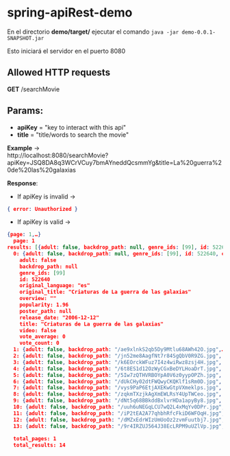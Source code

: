 # spring-apiRest-demo

En el directorio **demo/target/** ejecutar el comando 
`java -jar demo-0.0.1-SNAPSHOT.jar`

Esto iniciará el servidor en el puerto 8080

## Allowed HTTP requests

**GET** /searchMovie

## Params: 

 * **apiKey** = "key to interact with this api"
 * **title** = "title/words to search the movie"


**Example** -> <br/> http://localhost:8080/searchMovie?apiKey=JSQ8DA8q3WCrVCuy7bmAYneddQcsmmYg&title=La%20guerra%20de%20las%20galaxias

**Response**: <br/>
  * If apiKey is invalid  ->  
  ```json
  { error: Unauthorized }
  ```
  * If apiKey is valid  -> <br/>
  
  ```json
{page: 1,…}
    page: 1
  results: [{adult: false, backdrop_path: null, genre_ids: [99], id: 522640, original_language: "es",…},…]
    0: {adult: false, backdrop_path: null, genre_ids: [99], id: 522640, original_language: "es",…}
      adult: false
      backdrop_path: null
      genre_ids: [99]
      id: 522640
      original_language: "es"
      original_title: "Criaturas de La guerra de las galaxias"
      overview: ""
      popularity: 1.96
      poster_path: null
      release_date: "2006-12-12"
      title: "Criaturas de La guerra de las galaxias"
      video: false
      vote_average: 0
      vote_count: 0
    1: {adult: false, backdrop_path: "/ae9xlnkS2qb5Dy9Mtlu68AWh42O.jpg",…}
    2: {adult: false, backdrop_path: "/jn52me8AagfNt7r84SgQbV0R9ZG.jpg", genre_ids: [28, 12, 878], id: 181812,…}
    3: {adult: false, backdrop_path: "/k6EOrckWFuz7I4z4wiRwz8zsj4H.jpg", genre_ids: [28, 12, 878, 14],…}
    4: {adult: false, backdrop_path: "/6t8ES1d12OzWyCGxBeDYLHoaDrT.jpg", genre_ids: [28, 12, 878], id: 330459,…}
    5: {adult: false, backdrop_path: "/5Iw7zQTHVRBOYpA0V6z0yypOPZh.jpg", genre_ids: [878, 28, 12], id: 181808,…}
    6: {adult: false, backdrop_path: "/dUkCHy02dtFWQwyCKQKlf1sRm0D.jpg", genre_ids: [16, 12, 10751, 14, 878],…}
    7: {adult: false, backdrop_path: "/vys9PaP6EtjAXEKwGtpVXmeklps.jpg", genre_ids: [878, 28, 12, 14],…}
    8: {adult: false, backdrop_path: "/zqkmTXzjkAgXmEWLRsY4UpTWCeo.jpg", genre_ids: [12, 28, 878], id: 11,…}
    9: {adult: false, backdrop_path: "/dNt5q68BBkddBxlvrHDa1apyBy8.jpg", genre_ids: [12, 28, 878], id: 1894,…}
    10: {adult: false, backdrop_path: "/uuh6uNEGqLCU7wQ2L4xMqYv0DPr.jpg", genre_ids: [878, 12, 28], id: 1895,…}
    11: {adult: false, backdrop_path: "/iP2tEA2A77qhbhRfcFkiD6WFOqH.jpg", genre_ids: [12, 28, 878], id: 1892,…}
    12: {adult: false, backdrop_path: "/dMZxEdrWIzUmUoOz2zvmFuutbj7.jpg", genre_ids: [12, 28, 878], id: 1891,…}
    13: {adult: false, backdrop_path: "/9r4IRZUJ564J38EcLRPM9uUZlVp.jpg", genre_ids: [12, 28, 878], id: 1893,…}
    
    total_pages: 1
    total_results: 14

```
